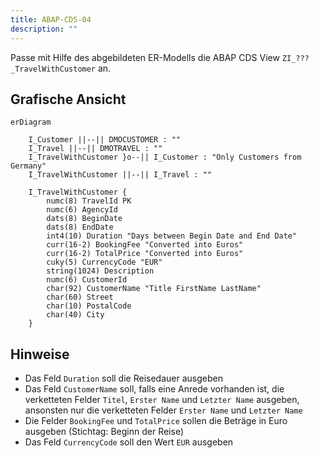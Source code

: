 ```yaml
---
title: ABAP-CDS-04
description: ""
---
```


Passe mit Hilfe des abgebildeten ER-Modells die ABAP CDS View `ZI_???_TravelWithCustomer` an.

## Grafische Ansicht

```mermaid
erDiagram

    I_Customer ||--|| DMOCUSTOMER : ""
    I_Travel ||--|| DMOTRAVEL : ""
    I_TravelWithCustomer }o--|| I_Customer : "Only Customers from Germany"
    I_TravelWithCustomer ||--|| I_Travel : ""

    I_TravelWithCustomer {
        numc(8) TravelId PK
        numc(6) AgencyId
        dats(8) BeginDate
        dats(8) EndDate
        int4(10) Duration "Days between Begin Date and End Date"
        curr(16-2) BookingFee "Converted into Euros"
        curr(16-2) TotalPrice "Converted into Euros"
        cuky(5) CurrencyCode "EUR"
        string(1024) Description
        numc(6) CustomerId
        char(92) CustomerName "Title FirstName LastName"
        char(60) Street
        char(10) PostalCode
        char(40) City
    }
```

## Hinweise

- Das Feld `Duration` soll die Reisedauer ausgeben
- Das Feld `CustomerName` soll, falls eine Anrede vorhanden ist, die verketteten Felder `Titel`, `Erster Name` und `Letzter Name` ausgeben, ansonsten nur die verketteten Felder `Erster Name` und `Letzter Name`
- Die Felder `BookingFee` und `TotalPrice` sollen die Beträge in Euro ausgeben (Stichtag: Beginn der Reise)
- Das Feld `CurrencyCode` soll den Wert `EUR` ausgeben
